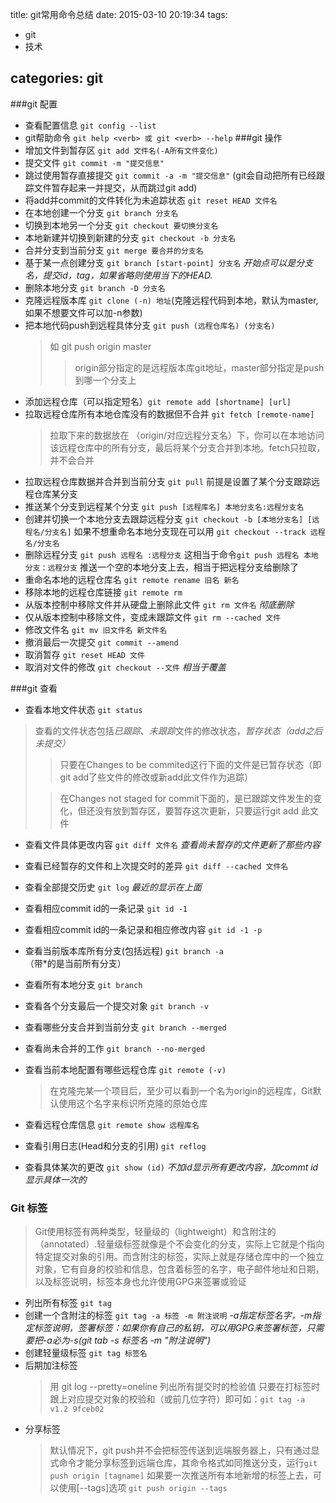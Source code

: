 title: git常用命令总结
date: 2015-03-10 20:19:34 
tags:
-  git
-  技术

categories: git
---
###git 配置
* 查看配置信息 `git config --list`
* git帮助命令  `git help <verb> 或 git <verb> --help`
###git 操作
* 增加文件到暂存区    `git add 文件名(-A所有文件变化)` 
* 提交文件           `git commit -m "提交信息"`
* 跳过使用暂存直接提交 `git commit -a -m "提交信息"` (git会自动把所有已经跟踪文件暂存起来一并提交，从而跳过git add)
* 将add并commit的文件转化为未追踪状态 `git reset HEAD 文件名`
* 在本地创建一个分支 `git branch 分支名`
* 切换到本地另一个分支 `git checkout 要切换分支名`
* 本地新建并切换到新建的分支 `git checkout -b 分支名`
* 合并分支到当前分支 `git merge 要合并的分支名`
* 基于某一点创建分支 `git branch [start-point] 分支名` *开始点可以是分支名，提交id，tag，如果省略则使用当下的HEAD.*
* 删除本地分支 `git branch -D 分支名`
* 克隆远程版本库 `git clone (-n) 地址`(克隆远程代码到本地，默认为master,如果不想要文件可以加-n参数)
* 把本地代码push到远程具体分支 `git push (远程仓库名) (分支名)` 
	>如 git push origin master
	>>origin部分指定的是远程版本库git地址，master部分指定是push到哪一个分支上 
* 添加远程仓库（可以指定短名）`git remote add [shortname] [url]`
* 拉取远程仓库所有本地仓库没有的数据但不合并 `git fetch [remote-name]`
	>拉取下来的数据放在 （origin/对应远程分支名）下，你可以在本地访问该远程仓库中的所有分支，最后将某个分支合并到本地。fetch只拉取，并不会合并
* 拉取远程仓库数据并合并到当前分支 `git pull` 前提是设置了某个分支跟踪远程仓库某分支
* 推送某个分支到远程某个分支 `git push [远程库名] 本地分支名:远程分支名`
* 创建并切换一个本地分支去跟踪远程分支 `git checkout -b [本地分支名] [远程名/分支名]`  如果不想重命名本地分支现在可以用 `git checkout --track 远程名/分支名`
* 删除远程分支  `git push 远程名 :远程分支` 这相当于命令`git push 远程名 本地分支：远程分支` 推送一个空的本地分支上去，相当于把远程分支给删除了
* 重命名本地的远程仓库名 `git remote rename 旧名 新名`
* 移除本地的远程仓库链接 `git remote rm`
* 从版本控制中移除文件并从硬盘上删除此文件 `git rm 文件名` *彻底删除*
* 仅从版本控制中移除文件，变成未跟踪文件 `git rm --cached 文件`
* 修改文件名 `git mv 旧文件名 新文件名`
* 撤消最后一次提交 `git commit --amend`
* 取消暂存 `git reset HEAD 文件`
* 取消对文件的修改 `git checkout --文件` *相当于覆盖*

###git 查看
* 查看本地文件状态 `git status`
>查看的文件状态包括*已跟踪*、*未跟踪*文件的修改状态，*暂存状态（add之后未提交）*
>>只要在Changes to be commited这行下面的文件是已暂存状态（即git add了些文件的修改或新add此文件作为追踪）
>
>>在Changes not staged for commit下面的，是已跟踪文件发生的变化，但还没有放到暂存区，要暂存这次更新，只要运行git add 此文件

* 查看文件具体更改内容 `git diff 文件名`  *查看尚未暂存的文件更新了那些内容*
* 查看已经暂存的文件和上次提交时的差异 `git diff --cached 文件名`
* 查看全部提交历史  `git log` *最近的显示在上面*
* 查看相应commit id的一条记录 `git id -1`
* 查看相应commit id的一条记录和相应修改内容 `git id -1 -p`
* 查看当前版本库所有分支(包括远程) `git branch -a` （带*的是当前所有分支）
* 查看所有本地分支 `git branch`
* 查看各个分支最后一个提交对象 `git branch -v`
* 查看哪些分支合并到当前分支 `git branch --merged`
* 查看尚未合并的工作 `git branch --no-merged`
* 查看当前本地配置有哪些远程仓库 `git remote (-v)`  
	>在克隆完某一个项目后，至少可以看到一个名为origin的远程库，Git默认使用这个名字来标识所克隆的原始仓库

* 查看远程仓库信息  `git remote show 远程库名` 
* 查看引用日志(Head和分支的引用) `git reflog`
* 查看具体某次的更改 `git show (id)` *不加id显示所有更改内容，加commt id显示具体一次的*

### Git 标签
>Git使用标签有两种类型，轻量级的（lightweight）和含附注的（annotated）.轻量级标签就像是个不会变化的分支，实际上它就是个指向特定提交对象的引用。而含附注的标签，实际上就是存储仓库中的一个独立对象，它有自身的校验和信息，包含着标签的名字，电子邮件地址和日期，以及标签说明，标签本身也允许使用GPG来签署或验证

* 列出所有标签 `git tag`
* 创建一个含附注的标签 `git tag -a 标签 -m 附注说明` *-a指定标签名字，-m指定标签说明，签署标签：如果你有自己的私钥，可以用GPG来签署标签，只需要把-a必为-s(git tab -s 标签名 -m "附注说明")*
* 创建轻量级标签 `git tag 标签名`
* 后期加注标签
	>用 git log --pretty=oneline 列出所有提交时的检验值
	只要在打标签时跟上对应提交对象的校验和（或前几位字符）即可如：`git tag -a v1.2 9fceb02`
* 分享标签
	>默认情况下，git push并不会把标签传送到远端服务器上，只有通过显式命令才能分享标签到远端仓库，其命令格式如同推送分支，运行`git push origin [tagname]`
	如果要一次推送所有本地新增的标签上去，可以使用[--tags]选项     `git push origin --tags`
